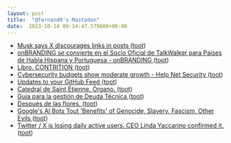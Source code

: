 ```yaml
---
layout: post
title:  "@fernand0's Mastodon"
date:  2023-10-14 09:14:47.579000+00:00
---
```

*  [Musk says X discourages links in posts ](https://www.axios.com/2023/10/03/musk-x-links-long-for) ([toot](https://mastodon.social/@fernand0/111232607028397965))
*  [onBRANDING se convierte en el Socio Oficial de TalkWalker para Países de Habla Hispana y Portuguesa - onBRANDING ](https://onbranding.es/onbranding-socio-oficial-talkwalker-habla-hispana-portuguesa) ([toot](https://mastodon.social/@fernand0/111232465610228630))
*  [Libro. CONTRITION ](https://fotografiasenmovimiento.wordpress.com/2023/07/24/libro-contrition) ([toot](https://mastodon.social/@fernand0/111232272703460449))
*  [Cybersecurity budgets show moderate growth - Help Net Security ](https://www.helpnetsecurity.com/2023/09/29/cybersecurity-budgets-growth) ([toot](https://mastodon.social/@fernand0/111232092553355119))
*  [Updates to your GitHub Feed ](https://github.blog/changelog/2023-09-06-updates-to-your-github-feed) ([toot](https://mastodon.social/@fernand0/111229188143596747))
*  [Catedral de Saint Étienne. Órgano. ](https://www.flickr.com/photos/fernand0/53236769733) ([toot](https://mastodon.social/@fernand0/111228920303788546))
*  [Guía para la gestión de Deuda Técnica  ](https://tech.genial.ly/gu%C3%ADa-para-la-gesti%C3%B3n-de-deuda-t%C3%A9cnica-fd1da78940c9) ([toot](https://mastodon.social/@fernand0/111228886538321827))
*  [Después de las flores. ](https://avecesunafoto.wordpress.com/2023/10/13/despues-de-las-flores) ([toot](https://mastodon.social/@fernand0/111228795180553924))
*  [Google's AI Bots Tout 'Benefits' of Genocide, Slavery, Fascism, Other Evils ](https://www.tomshardware.com/news/google-bots-tout-slavery-genocid) ([toot](https://mastodon.social/@fernand0/111228630855998254))
*  [Twitter / X is losing daily active users. CEO Linda Yaccarino confirmed it. ](https://mashable.com/article/twitter-x-daily-active-users-drop-under-elon-mus) ([toot](https://mastodon.social/@fernand0/111228512390424339))
